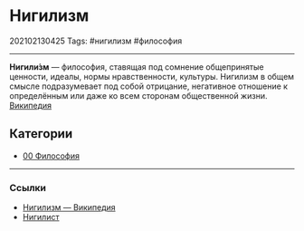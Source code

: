 # Нигилизм

202102130425
Tags: #нигилизм #философия
___

**Нигили́зм** — философия, ставящая под сомнение общепринятые ценности, идеалы, нормы нравственности, культуры. Нигилизм в общем смысле подразумевает под собой отрицание, негативное отношение к определённым или даже ко всем сторонам общественной жизни. [Википедия](https://ru.wikipedia.org/wiki/%D0%9D%D0%B8%D0%B3%D0%B8%D0%BB%D0%B8%D0%B7%D0%BC)


## Категории
- [00 Философия](00%20%D0%A4%D0%B8%D0%BB%D0%BE%D1%81%D0%BE%D1%84%D0%B8%D1%8F.md)

___
### Ссылки
- [Нигилизм — Википедия](https://ru.wikipedia.org/wiki/%D0%9D%D0%B8%D0%B3%D0%B8%D0%BB%D0%B8%D0%B7%D0%BC)
- [Нигилист](%D0%9D%D0%B8%D0%B3%D0%B8%D0%BB%D0%B8%D1%81%D1%82.md)